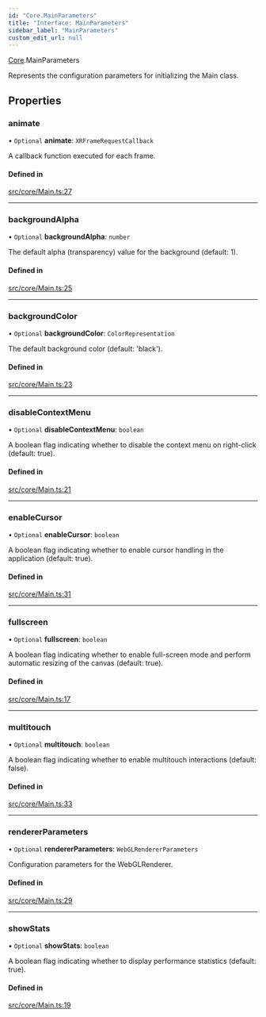 ```yaml
---
id: "Core.MainParameters"
title: "Interface: MainParameters"
sidebar_label: "MainParameters"
custom_edit_url: null
---
```


[Core](../namespaces/Core.md).MainParameters

Represents the configuration parameters for initializing the Main class.

## Properties

### animate

• `Optional` **animate**: `XRFrameRequestCallback`

A callback function executed for each frame.

#### Defined in

[src/core/Main.ts:27](https://github.com/agargaro/three.ez/blob/16c77a5/src/core/Main.ts#L27)

___

### backgroundAlpha

• `Optional` **backgroundAlpha**: `number`

The default alpha (transparency) value for the background (default: 1).

#### Defined in

[src/core/Main.ts:25](https://github.com/agargaro/three.ez/blob/16c77a5/src/core/Main.ts#L25)

___

### backgroundColor

• `Optional` **backgroundColor**: `ColorRepresentation`

The default background color (default: 'black').

#### Defined in

[src/core/Main.ts:23](https://github.com/agargaro/three.ez/blob/16c77a5/src/core/Main.ts#L23)

___

### disableContextMenu

• `Optional` **disableContextMenu**: `boolean`

A boolean flag indicating whether to disable the context menu on right-click (default: true).

#### Defined in

[src/core/Main.ts:21](https://github.com/agargaro/three.ez/blob/16c77a5/src/core/Main.ts#L21)

___

### enableCursor

• `Optional` **enableCursor**: `boolean`

A boolean flag indicating whether to enable cursor handling in the application (default: true).

#### Defined in

[src/core/Main.ts:31](https://github.com/agargaro/three.ez/blob/16c77a5/src/core/Main.ts#L31)

___

### fullscreen

• `Optional` **fullscreen**: `boolean`

A boolean flag indicating whether to enable full-screen mode and perform automatic resizing of the canvas (default: true).

#### Defined in

[src/core/Main.ts:17](https://github.com/agargaro/three.ez/blob/16c77a5/src/core/Main.ts#L17)

___

### multitouch

• `Optional` **multitouch**: `boolean`

A boolean flag indicating whether to enable multitouch interactions (default: false).

#### Defined in

[src/core/Main.ts:33](https://github.com/agargaro/three.ez/blob/16c77a5/src/core/Main.ts#L33)

___

### rendererParameters

• `Optional` **rendererParameters**: `WebGLRendererParameters`

Configuration parameters for the WebGLRenderer.

#### Defined in

[src/core/Main.ts:29](https://github.com/agargaro/three.ez/blob/16c77a5/src/core/Main.ts#L29)

___

### showStats

• `Optional` **showStats**: `boolean`

A boolean flag indicating whether to display performance statistics (default: true).

#### Defined in

[src/core/Main.ts:19](https://github.com/agargaro/three.ez/blob/16c77a5/src/core/Main.ts#L19)
